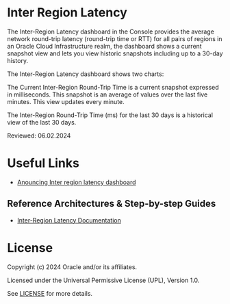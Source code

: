 #  Inter Region Latency

The Inter-Region Latency dashboard in the Console provides the average network round-trip latency (round-trip time or RTT) for all pairs of regions  in an Oracle Cloud Infrastructure realm, the dashboard shows a current snapshot view and lets you view historic snapshots including up to a 30-day history.

The Inter-Region Latency dashboard shows two charts:

The Current Inter-Region Round-Trip Time is a current snapshot expressed in milliseconds. This snapshot is an average of values over the last five minutes. This view updates every minute.

The Inter-Region Round-Trip Time (ms) for the last 30 days is a historical view of the last 30 days.

Reviewed: 06.02.2024

# Useful Links

- [Anouncing Inter region latency dashboard](https://blogs.oracle.com/cloud-infrastructure/post/announcing-the-inter-region-latency-dashboard-for-oracle-cloud-infrastructure)

## Reference Architectures & Step-by-step Guides

- [Inter-Region Latency Documentation](https://docs.oracle.com/en-us/iaas/Content/Network/Concepts/inter_region_latency.htm)

# License

Copyright (c) 2024 Oracle and/or its affiliates.

Licensed under the Universal Permissive License (UPL), Version 1.0.

See [LICENSE](https://github.com/oracle-devrel/technology-engineering/blob/main/LICENSE) for more details.
